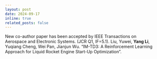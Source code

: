 ```yaml
---
layout: post
date: 2024-09-17
inline: true
related_posts: false
---
```


New co-author paper has been accepted by IEEE Transactions on Aerospace and Electronic Systems. (JCR Q1, IF=5.1). Liu, Yuwei, **Yang Li**, Yuqiang Cheng, Wei Pan, Jianjun Wu. “IM-TD3: A Reinforcement Learning Approach for Liquid Rocket Engine Start-Up Optimization”.